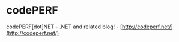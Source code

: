 # codePERF
codePERF[dot]NET - .NET and related blog! - [http://codeperf.net/](http://codeperf.net/)
